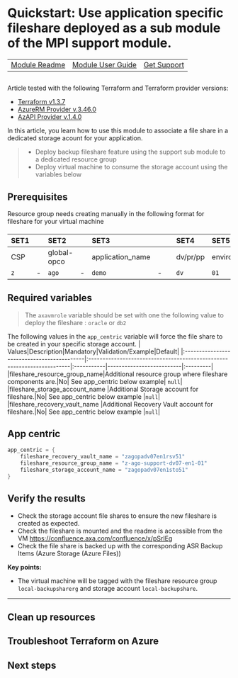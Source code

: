 # Quickstart: Use application specific fileshare deployed as a sub module of the MPI support module.
||||
|:--|:--|:--
|[Module Readme](../README.md)|[Module User Guide](../)|[Get Support](https://confluence.axa.com/confluence/x/L49iDw)|
##
Article tested with the following Terraform and Terraform provider versions:

- [Terraform v1.3.7](https://releases.hashicorp.com/terraform/)
- [AzureRM Provider v.3.46.0](https://registry.terraform.io/providers/hashicorp/azurerm/latest/docs)
- [AzAPI Provider v.1.4.0](https://registry.terraform.io/providers/azure/azapi/latest/docs)

In this article, you learn how to use this module to associate a file share in a dedicated storage acount for your application.

> * Deploy backup fileshare feature using the support sub module to a dedicated resource group
> * Deploy virtual machine to consume the storage account using the variables below

## Prerequisites

 Resource group needs creating manually in the following format for fileshare for your virtual machine
####
| SET1||**SET2**||**SET3**|||**SET4**|**SET5**||**SET6**||**SET7**|
|:-------|:---|:-------------|:---|:----------------|:---|:---|:------------------|:-------------------|:---|:---------------|:---|:-------|
|CSP||global-opco||application_name|||dv/pr/pp|environment_index||location_code(location)||index(fixed01)|
|`z`|-|`ago`|-|`demo`|-||`dv`|`01`|-|`en1`|-|`01`|

## Required variables
> The `axavmrole` variable should be set with one the following value to deploy the fileshare : `oracle` or `db2`

 The following values in the `app_centric` variable will force the file share to be created in your specific storage account.
| Values|Description|Mandatory|Validation/Example|Default|
|:-------------------------------------------|:-----------------------------------------------------------------------|:-----------|--------------------------|:---------|
|fileshare_resource_group_name|Additional resource group where fileshare components are.|No| See app_centric below example| `null`|
|fileshare_storage_account_name |Additional Storage account for fileshare.|No| See app_centric below example |`null`|
|fileshare_recovery_vault_name |Additional Recovery Vault account for fileshare.|No| See app_centric below example |`null`|

## App centric
```go
app_centric = {
    fileshare_recovery_vault_name = "zagopadv07en1rsv51"
    fileshare_resource_group_name = "z-ago-support-dv07-en1-01"
    fileshare_storage_account_name = "zagopadv07en1sto51"
}
```

## Verify the results

- Check the storage account file shares to ensure the new fileshare is created as expected.
- Check the fileshare is mounted and the readme is accessible from the VM https://confluence.axa.com/confluence/x/pSrIEg
- Check the file share is backed up with the corresponding ASR Backup Items (Azure Storage (Azure Files))


**Key points:**

- The virtual machine will be tagged with the fileshare resource group `local-backupsharerg` and storage account `local-backupshare`.
---

## Clean up resources

## Troubleshoot Terraform on Azure

## Next steps
